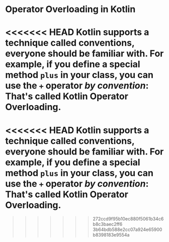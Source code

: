 # Operator Overloading in Kotlin

<<<<<<< HEAD
Kotlin supports a technique called **conventions**, everyone should be familiar with. For example, if you define a special method `plus` in your class, you can use the `+` operator *by convention*: That's called Kotlin Operator Overloading.
=======
<<<<<<< HEAD
Kotlin supports a technique called **conventions**, everyone should be familiar with. For example, if you define a special method `plus` in your class, you can use the `+` operator *by convention*: That's called Kotlin Operator Overloading.
=======
>>>>>>> 272ccd9f95b10ec880f5061b34c6b8c3baec2ff6
>>>>>>> 3b64bdb588e2cc07a924e65900b8398183e9554a
